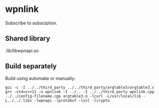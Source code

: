 # wpnlink

Subscribe to subsciption.

## Shared library

.lib/libwpnapi.so

## Build separately

Build using automake or manually:

```
gcc -c -I ../../third_party ../../third_party/argtable3/argtable3.c
g++ -std=c++11 -o wpnlink -I ../.. -I ../../third_party wpnlink.cpp ../../config-filename.cpp argtable3.o -lcurl -L/usr/local/lib -L../../.libs -lwpnapi -lprotobuf -lssl -lcrypto
```
